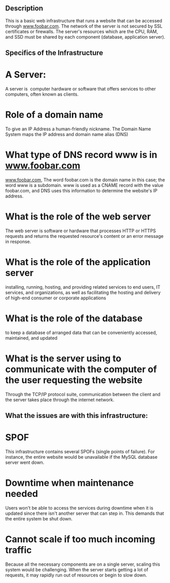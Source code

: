 ## Description

 This is a basic web infrastructure that runs a website that can be accessed through www.foobar.com. The network of the server is not secured by SSL certificates or firewalls. The server's resources which are the CPU, RAM, and SSD must be shared by each component (database, application server).

 ## Specifics of the Infrastructure
 # A Server:
 A server is  computer hardware or software that offers services to other computers, often known as clients.

 # Role of a domain name
 To give an IP Address a human-friendly nickname. The Domain Name System maps the IP address and domain name alias (DNS)

 # What type of DNS record www is in www.foobar.com
www.foobar.com, The word foobar.com is the domain name in this case; the word www is a subdomain. www is used as a CNAME record with the value foobar.com, and DNS uses this information to determine the website's IP address.

 # What is the role of the web server
The web server is software or hardware that processes HTTP or HTTPS requests and returns the requested resource's content or an error message in response.

 # What is the role of the application server
installing, running, hosting, and providing related services to end users, IT services, and organizations, as well as facilitating the hosting and delivery of high-end consumer or corporate applications

 # What is the role of the database
to keep a database of arranged data that can be conveniently accessed, maintained, and updated

 # What is the server using to communicate with the computer of the user requesting the website
Through the TCP/IP protocol suite, communication between the client and the server takes place through the internet network.

 ## What the issues are with this infrastructure: 

 # SPOF
 This infrastructure contains several SPOFs (single points of failure). For instance, the entire website would be unavailable if the MySQL database server went down.

 # Downtime when maintenance needed 
 Users won't be able to access the services during downtime when it is updated since there isn't another server that can step in. This demands that the entire system be shut down.

 # Cannot scale if too much incoming traffic
 Because all the necessary components are on a single server, scaling this system would be challenging. When the server starts getting a lot of requests, it may rapidly run out of resources or begin to slow down.